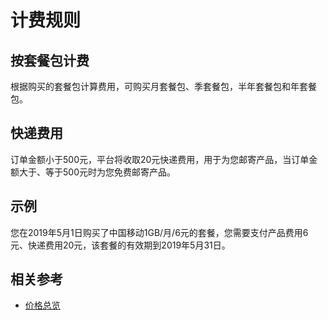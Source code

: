 # 计费规则
## 按套餐包计费
根据购买的套餐包计算费用，可购买月套餐包、季套餐包，半年套餐包和年套餐包。

## 快递费用
订单金额小于500元，平台将收取20元快递费用，用于为您邮寄产品，当订单金额大于、等于500元时为您免费邮寄产品。

## 示例
您在2019年5月1日购买了中国移动1GB/月/6元的套餐，您需要支付产品费用6元、快递费用20元，该套餐的有效期到2019年5月31日。

## 相关参考

- [价格总览](Price-Overview.md)
